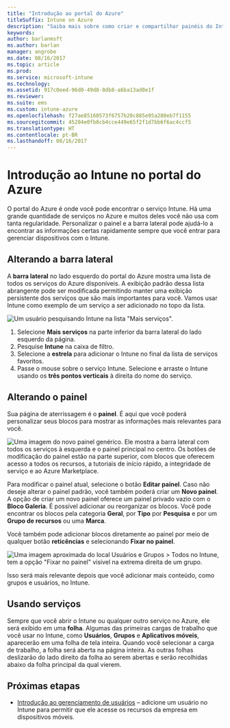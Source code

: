 ```yaml
---
title: "Introdução ao portal do Azure"
titleSuffix: Intune on Azure
description: "Saiba mais sobre como criar e compartilhar painéis do Intune no Azure."
keywords: 
author: barlanmsft
ms.author: barlan
manager: angrobe
ms.date: 08/16/2017
ms.topic: article
ms.prod: 
ms.service: microsoft-intune
ms.technology: 
ms.assetid: 917c0eed-96d0-49d8-8db8-a6ba13ad0e1f
ms.reviewer: 
ms.suite: ems
ms.custom: intune-azure
ms.openlocfilehash: f27ae85160573f6757b20c885e95a280eb7f1155
ms.sourcegitcommit: 45204e0fb8cb4cce449e65f2f1d7bb6f6ac4ccf5
ms.translationtype: HT
ms.contentlocale: pt-BR
ms.lasthandoff: 08/16/2017
---
```

# <a name="getting-started-with-intune-in-the-azure-portal"></a>Introdução ao Intune no portal do Azure

O portal do Azure é onde você pode encontrar o serviço Intune. Há uma grande quantidade de serviços no Azure e muitos deles você não usa com tanta regularidade. Personalizar o painel e a barra lateral pode ajudá-lo a encontrar as informações certas rapidamente sempre que você entrar para gerenciar dispositivos com o Intune.

## <a name="changing-the-sidebar"></a>Alterando a barra lateral

A __barra lateral__ no lado esquerdo do portal do Azure mostra uma lista de todos os serviços do Azure disponíveis. A exibição padrão dessa lista abrangente pode ser modificada permitindo manter uma exibição persistente dos serviços que são mais importantes para você. Vamos usar Intune como exemplo de um serviço a ser adicionado no topo da lista.

![Um usuário pesquisando Intune na lista "Mais serviços".](./media/azure-add-intune1.png)

1. Selecione **Mais serviços** na parte inferior da barra lateral do lado esquerdo da página.
2. Pesquise **Intune** na caixa de filtro.
3. Selecione a **estrela** para adicionar o Intune no final da lista de serviços favoritos.
4. Passe o mouse sobre o serviço Intune. Selecione e arraste o Intune usando os **três pontos verticais** à direita do nome do serviço.

## <a name="changing-the-dashboard"></a>Alterando o painel

Sua página de aterrissagem é o **painel**. É aqui que você poderá personalizar seus blocos para mostrar as informações mais relevantes para você.

![Uma imagem do novo painel genérico. Ele mostra a barra lateral com todos os serviços à esquerda e o painel principal no centro. Os botões de modificação do painel estão na parte superior, com blocos que oferecem acesso a todos os recursos, a tutoriais de início rápido, a integridade de serviço e ao Azure Marketplace.](./media/azure-default-dashboard.png)

Para modificar o painel atual, selecione o botão **Editar painel**. Caso não deseje alterar o painel padrão, você também poderá criar um **Novo painel**. A opção de criar um novo painel oferece um painel privado vazio com o **Bloco Galeria**. É possível adicionar ou reorganizar os blocos. Você pode encontrar os blocos pela categoria **Geral**, por **Tipo** por **Pesquisa** e por um **Grupo de recursos** ou uma **Marca**.

Você também pode adicionar blocos diretamente ao painel por meio de qualquer botão **reticências** e selecionando **Fixar no painel**.

![Uma imagem aproximada do local Usuários e Grupos > Todos no Intune, tem a opção "Fixar no painel" visível na extrema direita de um grupo.](./media/azure-pin-to-dashboard.png)

Isso será mais relevante depois que você adicionar mais conteúdo, como grupos e usuários, no Intune.

## <a name="using-services"></a>Usando serviços

Sempre que você abrir o Intune ou qualquer outro serviço no Azure, ele será exibido em uma **folha**. Algumas das primeiras cargas de trabalho que você usar no Intune, como **Usuários**, **Grupos** e **Aplicativos móveis**, aparecerão em uma folha de tela inteira. Quando você selecionar a carga de trabalho, a folha será aberta na página inteira. As outras folhas deslizarão do lado direito da folha ao serem abertas e serão recolhidas abaixo da folha principal da qual vierem. 

## <a name="next-steps"></a>Próximas etapas

* [Introdução ao gerenciamento de usuários](get-started-users.md) – adicione um usuário no Intune para permitir que ele acesse os recursos da empresa em dispositivos móveis.
